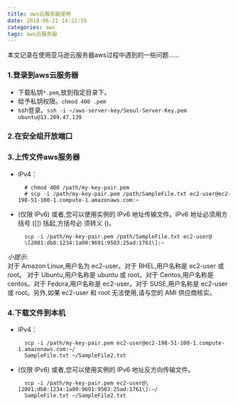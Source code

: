 ```yaml
---
title: aws云服务器使用
date: 2018-06-21 14:22:55
categories: aws
tags: aws云服务器
---
```


本文记录在使用亚马逊云服务器aws过程中遇到的一些问题……

### 1.登录到aws云服务器

- 下载私钥`*.pem`,放到指定目录下。
-  给予私钥权限。`chmod 400 .pem`
- ssh登录。`ssh -i ~/aws-server-key/Seoul-Server-Key.pem ubuntu@13.209.47.139`

### 2.在安全组开放端口

### 3.上传文件aws服务器

- IPv4：

        # chmod 400 /path/my-key-pair.pem
        # scp -i /path/my-key-pair.pem /path/SampleFile.txt ec2-user@ec2-198-51-100-1.compute-1.amazonaws.com:~
        
- (仅限 IPv6) 或者,您可以使用实例的 IPv6 地址传输文件。IPv6 地址必须用方括号 ([]) 括起,方括号必
  须转义 (\)。
  
        scp -i /path/my-key-pair.pem /path/SampleFile.txt ec2-user@
        \[2001:db8:1234:1a00:9691:9503:25ad:1761\]:~

                

_小提示_:  
对于 Amazon Linux,用户名为 ec2-user。对于 RHEL,用户名称是 ec2-user 或 root。
对于 Ubuntu,用户名称是 ubuntu 或 root。对于 Centos,用户名称是 centos。对于
Fedora,用户名称是 ec2-user。对于 SUSE,用户名称是 ec2-user 或 root。另外,如果
ec2-user 和 root 无法使用,请与您的 AMI 供应商核实。

### 4.下载文件到本机

- IPv4：

        scp -i /path/my-key-pair.pem ec2-user@ec2-198-51-100-1.compute-1.amazonaws.com:~/
        SampleFile.txt ~/SampleFile2.txt


- (仅限 IPv6) 或者,您可以使用实例的 IPv6 地址反方向传输文件。

        scp -i /path/my-key-pair.pem ec2-user@\[2001:db8:1234:1a00:9691:9503:25ad:1761\]:~/
        SampleFile.txt ~/SampleFile2.txt
